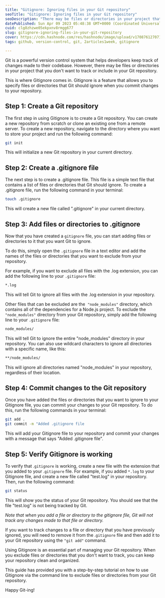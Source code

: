```yaml
---
title: "Gitignore: Ignoring files in your Git repository"
seoTitle: "Gitignore: Ignoring files in your Git repository"
seoDescription: "There may be files or directories in your project that you don't want to track or include in your Git repository. This is where Gitignore comes in"
datePublished: Sun Apr 09 2023 05:48:38 GMT+0000 (Coordinated Universal Time)
cuid: clg8zhzwe05ekpxnv8rmgg677
slug: gitignore-ignoring-files-in-your-git-repository
cover: https://cdn.hashnode.com/res/hashnode/image/upload/v1708761270716/0d22cc5c-41f6-45b3-b8c9-2cd6acf5f8ae.png
tags: github, version-control, git, 2articles1week, gitignore

---
```


Git is a powerful version control system that helps developers keep track of changes made to their codebase. However, there may be files or directories in your project that you don't want to track or include in your Git repository. 

This is where Gitignore comes in. Gitignore is a feature that allows you to specify files or directories that Git should ignore when you commit changes to your repository. 

## Step 1: Create a Git repository

The first step in using Gitignore is to create a Git repository. You can create a new repository from scratch or clone an existing one from a remote server. To create a new repository, navigate to the directory where you want to store your project and run the following command:

```bash
git init
```

This will initialize a new Git repository in your current directory.

## Step 2: Create a .gitignore file

The next step is to create a .gitignore file. This file is a simple text file that contains a list of files or directories that Git should ignore. To create a .gitignore file, run the following command in your terminal:

```bash
touch .gitignore
```

This will create a new file called ".gitignore" in your current directory.

## Step 3: Add files or directories to .gitignore

Now that you have created a `gitignore` file, you can start adding files or directories to it that you want Git to ignore. 

To do this, simply open the `.gitignore` file in a text editor and add the names of the files or directories that you want to exclude from your repository.

For example, if you want to exclude all files with the .log extension, you can add the following line to your `.gitignore` file:

```bash
*.log
```

This will tell Git to ignore all files with the .log extension in your repository.

Other files that can be excluded are the  `"node_modules"` directory, which contains all of the dependencies for a Node.js project. To exclude the `"node_modules"` directory from your Git repository, simply add the following line to your `.gitignore` file:

```bash
node_modules/
```

This will tell Git to ignore the entire "node\_modules" directory in your repository. You can also use wildcard characters to ignore all directories with a specific name, like this:

```bash
**/node_modules/
```

This will ignore all directories named "node\_modules" in your repository, regardless of their location.

## Step 4: Commit changes to the Git repository

Once you have added the files or directories that you want to ignore to your Gitignore file, you can commit your changes to your Git repository. To do this, run the following commands in your terminal:

```bash
git add .
git commit -m "Added .gitignore file
```

This will add your Gitignore file to your repository and commit your changes with a message that says "Added .gitignore file".

## Step 5: Verify Gitignore is working

To verify that .`gitignore` is working, create a new file with the extension that you added to your .`gitignore` file. For example, if you added `*.log` to your Gitignore file, and create a new file called "test.log" in your repository. Then, run the following command:

```bash
git status
```

This will show you the status of your Git repository. You should see that the file "test.log" is not being tracked by Git.  

*Note that when you add a file or directory to the gitignore file, Git will not track any changes made to that file or directory.*

If you want to track changes to a file or directory that you have previously ignored, you will need to remove it from the .`gitignore` file and then add it to your Git repository using the `"git add"` command.

Using Gitignore is an essential part of managing your Git repository. When you exclude files or directories that you don't want to track, you can keep your repository clean and organized.

This guide has provided you with a step-by-step tutorial on how to use Gitignore via the command line to exclude files or directories from your Git repository.  
  
Happy Git-ing!
